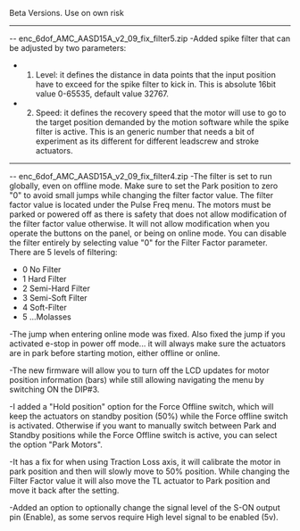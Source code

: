 Beta Versions. Use on own risk

---------------------------------------------------------------------------------------------------------------------

-- enc_6dof_AMC_AASD15A_v2_09_fix_filter5.zip
-Added spike filter that can be adjusted by two parameters:
- 1. Level: it defines the distance in data points that the input position have to exceed for the spike filter to kick in. This is absolute 16bit value 0-65535, default value 32767.
- 2. Speed: it defines the recovery speed that the motor will use to go to the target position demanded by the motion software while the spike filter is active. This is an generic number that needs a bit of experiment as its different for different leadscrew and stroke actuators.


---------------------------------------------------------------------------------------------------------------------

-- enc_6dof_AMC_AASD15A_v2_09_fix_filter4.zip
-The filter is set to run globally, even on offline mode. Make sure to set the Park position to zero "0" to avoid small jumps while changing the filter factor value. The filter factor value is located under the Pulse Freq menu. The motors must be parked or powered off as there is safety that does not allow modification of the filter factor value otherwise. It will not allow modification when you operate the buttons on the panel, or being on online mode. You can disable the filter entirely by selecting value "0" for the Filter Factor parameter. There are 5 levels of filtering:
- 0 No Filter
- 1 Hard Filter
- 2 Semi-Hard Filter
- 3 Semi-Soft Filter
- 4 Soft-Filter
- 5 ...Molasses
                     
-The jump when entering online mode was fixed. Also fixed the jump if you activated e-stop in power off mode... it will always make sure the actuators are in park before starting motion, either offline or online.

-The new firmware will allow you to turn off the LCD updates for motor position information (bars) while still allowing navigating the menu by switching ON the DIP#3.

-I added a "Hold position" option for the Force Offline switch, which will keep the actuators on standby position (50%) while the Force offline switch is activated. Otherwise if you want to manually switch between Park and Standby positions while the Force Offline switch is active, you can select the option "Park Motors".

-It has a fix for when using Traction Loss axis, it will calibrate the motor in park position and then will slowly move to 50% position. While changing the Filter Factor value it will also move the TL actuator to Park position and move it back after the setting.

-Added an option to optionally change the signal level of the S-ON output pin (Enable), as some servos require High level signal to be enabled (5v).
